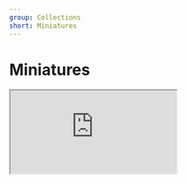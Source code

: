 ```yaml
---
group: Collections
short: Miniatures
---
```


# Miniatures

<iframe src="https://docs.google.com/spreadsheets/d/e/2PACX-1vQQbYTS5d_UjCDu4IB-TGB4egUNWij-CaLxoyhPe_CCIOaSMxs65fMNpPxn2mMoyq2kJqw0aR7xIG_S/pubhtml?gid=939096322&amp;single=true&amp;widget=false&amp;headers=false"></iframe>
